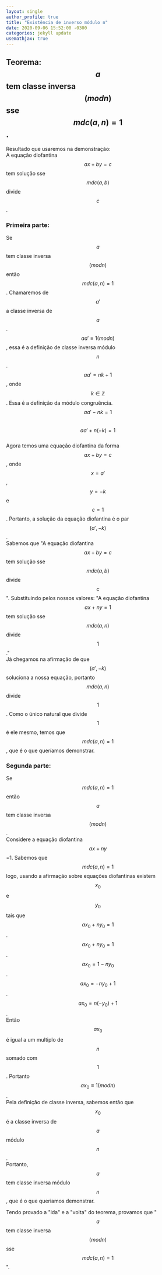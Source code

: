 ```yaml
---
layout: single
author_profile: true
title: "Existência de inverso módulo n"
date: 2020-09-06 15:52:00 -0300
categories: jekyll update
usemathjax: true
---
```


## Teorema: $$a$$ tem classe inversa $$(mod n)$$ sse $$mdc(a,n)=1$$.  

Resultado que usaremos na demonstração:  
A equação diofantina $$ax+by=c$$ tem solução sse $$mdc(a,b)$$ divide $$c$$.  

### Primeira parte:  
Se $$a$$ tem classe inversa $$(mod n)$$ então $$mdc(a,n)=1$$. Chamaremos de $$a'$$ a classe inversa de $$a$$.
$$aa' \equiv 1(mod n)$$, essa é a definição de classe inversa módulo $$n$$.  
$$aa' = nk + 1$$, onde $$k \in \mathbb{Z}$$. Essa é a definição da módulo congruência.  
$$aa'-nk = 1$$  
$$aa'+n(-k) = 1$$  
Agora temos uma equação diofantina da forma $$ax+by=c$$, onde $$x=a'$$, $$y=-k$$ e $$c=1$$. Portanto, a solução da equação diofantina é o par $$(a', -k)$$.  
Sabemos que "A equação diofantina $$ax+by=c$$ tem solução sse $$mdc(a,b)$$ divide $$c$$". Substituindo pelos nossos valores: "A equação diofantina $$ax+ny=1$$ tem solução sse $$mdc(a,n)$$ divide $$1$$."  
Já chegamos na afirmação de que $$(a', -k)$$ soluciona a nossa equação, portanto $$mdc(a,n)$$
divide $$1$$. Como o único natural que divide $$1$$ é ele mesmo, temos que $$mdc(a,n)=1$$, que é o que
queríamos demonstrar.  

### Segunda parte: 
Se $$mdc(a,n)=1$$ então $$a$$ tem classe inversa $$(mod n)$$.  
Considere a equação diofantina $$ax+ny$$=1. Sabemos que $$mdc(a,n) = 1$$ logo, usando a afirmação sobre equações diofantinas existem $$x_{0}$$ e $$y_{0}$$ tais que $$ax_{0}+ny_{0}=1$$.  
$$ax_{0}+ny_{0}=1$$.  
$$ax_{0}=1-ny_{0}$$.  
$$ax_{0}=-ny_{0}+1$$.  
$$ax_{0}=n(-y_{0})+1$$.  
Então $$ax_{0}$$ é igual a um multiplo de $$n$$ somado com $$1$$. Portanto $$ax_{0} \equiv 1(mod n)$$.  
Pela definição de classe inversa, sabemos então que $$x_{0}$$ é a classe inversa de $$a$$ módulo $$n$$.  
Portanto, $$a$$ tem classe inversa módulo $$n$$, que é o que queriamos demonstrar.  

Tendo provado a "ida" e a "volta" do teorema, provamos que "$$a$$ tem classe inversa $$(mod n)$$
sse $$mdc(a,n)=1$$".
